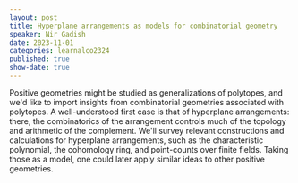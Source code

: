 ```yaml
---
layout: post
title: Hyperplane arrangements as models for combinatorial geometry
speaker: Nir Gadish
date: 2023-11-01
categories: learnalco2324
published: true
show-date: true
---
```

Positive geometries might be studied as generalizations of polytopes, and we'd like to import insights from combinatorial geometries associated with polytopes. A well-understood first case is that of hyperplane arrangements: there, the combinatorics of the arrangement controls much of the topology and arithmetic of the complement. We'll survey relevant constructions and calculations for hyperplane arrangements, such as the characteristic polynomial, the cohomology ring, and point-counts over finite fields. Taking those as a model, one could later apply similar ideas to other positive geometries.